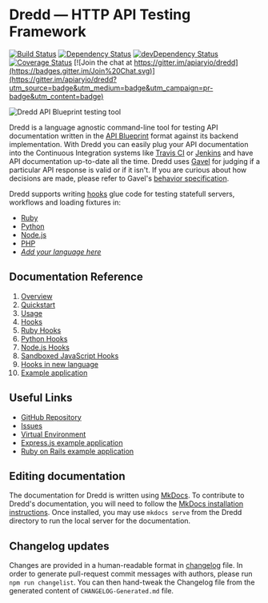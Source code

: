 # Dredd — HTTP API Testing Framework

[![Build Status](https://travis-ci.org/apiaryio/dredd.svg?branch=master)](https://travis-ci.org/apiaryio/dredd)
[![Dependency Status](https://david-dm.org/apiaryio/dredd.svg)](https://david-dm.org/apiaryio/dredd)
[![devDependency Status](https://david-dm.org/apiaryio/dredd/dev-status.svg)](https://david-dm.org/apiaryio/dredd#info=devDependencies)
[![Coverage Status](https://coveralls.io/repos/apiaryio/dredd/badge.svg?branch=master)](https://coveralls.io/r/apiaryio/dredd?branch=master)
[![Join the chat at https://gitter.im/apiaryio/dredd](https://badges.gitter.im/Join%20Chat.svg)](https://gitter.im/apiaryio/dredd?utm_source=badge&utm_medium=badge&utm_campaign=pr-badge&utm_content=badge)

![Dredd API Blueprint testing tool](https://raw.github.com/apiaryio/dredd/master/img/Dredd.png)

Dredd is a language agnostic command-line tool for testing API documentation written in the [API Blueprint][]
format against its backend implementation. With Dredd you can easily plug your
API documentation into the Continuous Integration systems like [Travis CI][]
or [Jenkins][] and have API documentation up-to-date all the time.
Dredd uses [Gavel][] for judging if a particular API response is valid
or if it isn't. If you are curious about how decisions are made, please refer
to Gavel's [behavior specification][].

Dredd supports writing [hooks](hooks.md) glue code for testing statefull servers, workflows and loading fixtures in:

- [Ruby](hooks-ruby.md)
- [Python](hooks-python.md)
- [Node.js](hooks-nodejs.md)
- [PHP](hooks-php.md)
- [*Add your language here*](hooks-new-language.md)

## Documentation Reference

1. [Overview](overview.md)
2. [Quickstart](quickstart.md)
3. [Usage](usage.md)
4. [Hooks](hooks.md)
5. [Ruby Hooks](hooks-ruby.md)
6. [Python Hooks](hooks-python.md)
7. [Node.js Hooks](hooks-nodejs.md)
8. [Sandboxed JavaScript Hooks](hooks-js-sandbox.md)
9. [Hooks in new language](hooks-new-language.md)
10. [Example application](example.md)

## Useful Links

- [GitHub Repository](https://github.com/apiaryio/dredd)
- [Issues](https://github.com/apiaryio/dredd/issues?q=is%3Aopen)
- [Virtual Environment](https://github.com/apiaryio/dredd/blob/master/VirtualDevelopmentEnvironment.md)
- [Express.js example application](http://github.com/apiaryio/dredd-example)
- [Ruby on Rails example application](https://github.com/theodorton/dredd-test-rails)

[API Blueprint]: http://apiblueprint.org/
[test coverage]: https://coveralls.io/r/apiaryio/dredd?branch=master
[Travis CI]: https://travis-ci.org/
[Jenkins]: http://jenkins-ci.org/
[Gavel]: http://blog.apiary.io/2013/07/24/Bam-this-is-Gavel/
[behavior specification]: https://www.relishapp.com/apiary/gavel/docs

## Editing documentation

The documentation for Dredd is written using [MkDocs](http://www.mkdocs.org/). To contribute to Dredd's documentation, you will need to follow the [MkDocs installation instructions](http://www.mkdocs.org/#installation). Once installed, you may use `mkdocs serve` from the Dredd directory to run the local server for the documentation.

## Changelog updates

Changes are provided in a human-readable format in [changelog](CHANGELOG.md) file.
In order to generate pull-request commit messages with authors, please run `npm run changelist`. You can then hand-tweak the Changelog file from the generated content of `CHANGELOG-Generated.md` file.
